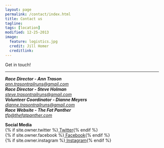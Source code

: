 ```yaml
---
layout: page
permalink: /contact/index.html
title: Contact us
tagline: 
tags: [location]
modified: 12-25-2013
image:
  feature: logistics.jpg
  credit: Jill Homer
  creditlink: 
---
```


<p class="lead">Get in touch!</p>

<hr>

<address>
  <strong>Race Director - Ann Trason</strong><br>
  <a href="mailto:ann.trasontrailruns@gmail.com">ann.trasontrailruns@gmail.com</a>
</address>

<address>
  <strong>Race Director - Steve Holman</strong><br>
  <a href="mailto:steve.trasontrailruns@gmail.com">steve.trasontrailruns@gmail.com</a>
</address>

<address>
  <strong>Volunteer Coordinator - Dianne Meyers</strong><br>
  <a href="mailto:dianne.trasontrailruns@gmail.com">dianne.trasontrailruns@gmail.com</a>
</address>

<address>
  <strong>Race Website - The Fat Panther </strong><br>
  <a href="mailto:tfp@thefatpanther.com">tfp@thefatpanther.com</a>
</address>

<strong>Social Media</strong><br>
{% if site.owner.twitter %}<a href="http://twitter.com/{{ site.owner.twitter }}" class="" target="_blank"><i></i> Twitter</a>{% endif %}<br>
{% if site.owner.facebook %}<a href="http://facebook.com/{{ site.owner.facebook }}" class="" target="_blank"><i></i> Facebook</a>{% endif %}<br>
{% if site.owner.instagram %}<a href="http://instagram.com/{{ site.owner.instagram }}" class="" target="_blank"><i></i> Instagram</a>{% endif %}

